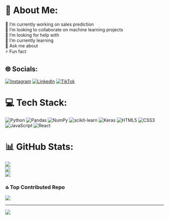 # 💫 About Me:
🔭 I’m currently working on sales prediction<br>👯 I’m looking to collaborate on machine learning projects<br>🤝 I’m looking for help with<br>🌱 I’m currently learning<br>💬 Ask me about<br>⚡ Fun fact


## 🌐 Socials:
[![Instagram](https://img.shields.io/badge/Instagram-%23E4405F.svg?logo=Instagram&logoColor=white)](https://instagram.com/lifeinla95) [![LinkedIn](https://img.shields.io/badge/LinkedIn-%230077B5.svg?logo=linkedin&logoColor=white)](https://linkedin.com/in/bmmukhridin) [![TikTok](https://img.shields.io/badge/TikTok-%23000000.svg?logo=TikTok&logoColor=white)](https://tiktok.com/@bmmukhridin) 

# 💻 Tech Stack:
![Python](https://img.shields.io/badge/python-3670A0?style=for-the-badge&logo=python&logoColor=ffdd54) ![Pandas](https://img.shields.io/badge/pandas-%23150458.svg?style=for-the-badge&logo=pandas&logoColor=white) ![NumPy](https://img.shields.io/badge/numpy-%23013243.svg?style=for-the-badge&logo=numpy&logoColor=white) ![scikit-learn](https://img.shields.io/badge/scikit--learn-%23F7931E.svg?style=for-the-badge&logo=scikit-learn&logoColor=white) ![Keras](https://img.shields.io/badge/Keras-%23D00000.svg?style=for-the-badge&logo=Keras&logoColor=white)  ![HTML5](https://img.shields.io/badge/html5-%23E34F26.svg?style=for-the-badge&logo=html5&logoColor=white) ![CSS3](https://img.shields.io/badge/css3-%231572B6.svg?style=for-the-badge&logo=css3&logoColor=white) ![JavaScript](https://img.shields.io/badge/javascript-%23323330.svg?style=for-the-badge&logo=javascript&logoColor=%23F7DF1E) ![React](https://img.shields.io/badge/react-%2320232a.svg?style=for-the-badge&logo=react&logoColor=%2361DAFB)    
# 📊 GitHub Stats:
![](https://github-readme-stats.vercel.app/api?username=bmmukhridin&theme=dark&hide_border=false&include_all_commits=false&count_private=false)<br/>
![](https://github-readme-streak-stats.herokuapp.com/?user=bmmukhridin&theme=dark&hide_border=false)<br/>
![](https://github-readme-stats.vercel.app/api/top-langs/?username=bmmukhridin&theme=dark&hide_border=false&include_all_commits=false&count_private=false&layout=compact)

### 🔝 Top Contributed Repo
![](https://github-contributor-stats.vercel.app/api?username=bmmukhridin&limit=5&theme=dark&combine_all_yearly_contributions=true)

---
[![](https://visitcount.itsvg.in/api?id=bmmukhridin&icon=0&color=0)](https://visitcount.itsvg.in)

<!-- Proudly created with GPRM ( https://gprm.itsvg.in ) -->
